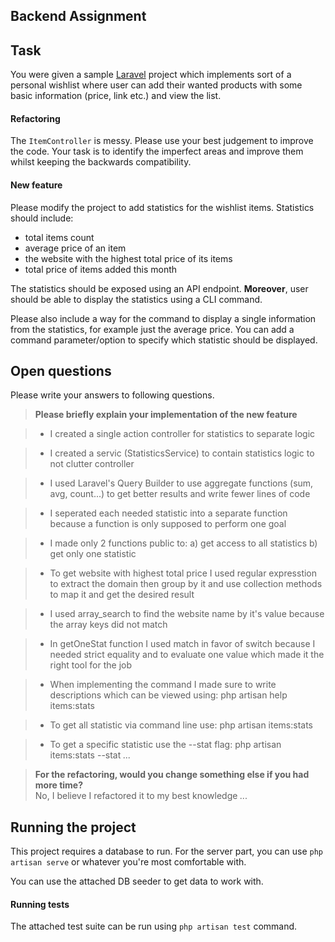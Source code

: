 ## Backend Assignment

## Task

You were given a sample [Laravel][laravel] project which implements sort of a personal wishlist
where user can add their wanted products with some basic information (price, link etc.) and
view the list.

#### Refactoring

The `ItemController` is messy. Please use your best judgement to improve the code. Your task
is to identify the imperfect areas and improve them whilst keeping the backwards compatibility.

#### New feature

Please modify the project to add statistics for the wishlist items. Statistics should include:

- total items count
- average price of an item
- the website with the highest total price of its items
- total price of items added this month

The statistics should be exposed using an API endpoint. **Moreover**, user should be able to
display the statistics using a CLI command.

Please also include a way for the command to display a single information from the statistics,
for example just the average price. You can add a command parameter/option to specify which
statistic should be displayed.

## Open questions

Please write your answers to following questions.

> **Please briefly explain your implementation of the new feature**

> - I created a single action controller for statistics to separate logic

> - I created a servic (StatisticsService) to contain statistics logic to not clutter controller

> - I used Laravel's Query Builder to use aggregate functions (sum, avg, count...) to get better results and write fewer lines of code

> - I seperated each needed statistic into a separate function because a function is only supposed to perform one goal

> - I made only 2 functions public to: a) get access to all statistics b) get only one statistic

> - To get website with highest total price I used regular expresstion to extract the domain then group by it and use collection methods to map it and get the desired result

> - I used array_search to find the website name by it's value because the array keys did not match

> - In getOneStat function I used match in favor of switch because I needed strict equality and to evaluate one value which made it the right tool for the job

> - When implementing the command I made sure to write descriptions which can be viewed using: php artisan help items:stats

> - To get all statistic via command line use: php artisan items:stats

> - To get a specific statistic use the --stat flag: php artisan items:stats --stat
>   _..._

> **For the refactoring, would you change something else if you had more time?**  
>  No, I believe I refactored it to my best knowledge
> _..._

## Running the project

This project requires a database to run. For the server part, you can use `php artisan serve`
or whatever you're most comfortable with.

You can use the attached DB seeder to get data to work with.

#### Running tests

The attached test suite can be run using `php artisan test` command.

[laravel]: https://laravel.com/docs/8.x
